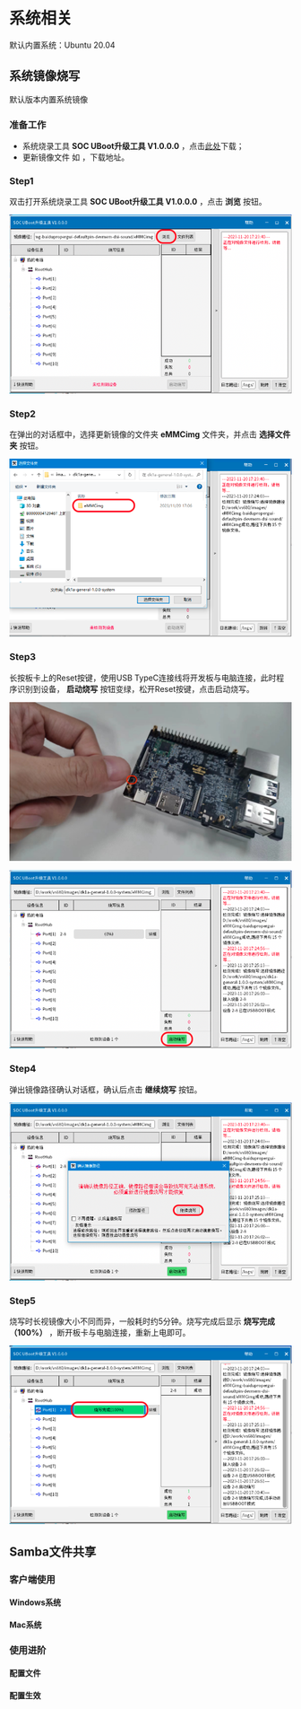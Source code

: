 # 系统相关

默认内置系统：Ubuntu 20.04

## 系统镜像烧写

默认版本内置系统镜像

### 准备工作

- 系统烧录工具 **SOC UBoot升级工具 V1.0.0.0** ，点击[此处](https://pp-os.bj.bcebos.com/vs680/tools/burn/SenarySocUpdateToolSetupV1.0.0.0.exe)下载；<br>
- 更新镜像文件 如 ，下载地址。

### Step1

双击打开系统烧录工具 **SOC UBoot升级工具 V1.0.0.0** ，点击 **浏览** 按钮。

![SOC UBoot升级工具 V1.0.0.0](./images/SOC_UBoot升级工具_V1.0.0.0.png)

### Step2

在弹出的对话框中，选择更新镜像的文件夹 **eMMCimg** 文件夹，并点击 **选择文件夹** 按钮。

![选择升级用镜像文件夹](./images/选择升级用镜像文件夹.png)

### Step3

长按板卡上的Reset按键，使用USB TypeC连接线将开发板与电脑连接，此时程序识别到设备， **启动烧写** 按钮变绿，松开Reset按键，点击启动烧写。

![按下Reset按键](./images/按下Reset按键.png)

![启动镜像烧写](./images/启动镜像烧写.png)

### Step4

弹出镜像路径确认对话框，确认后点击 **继续烧写** 按钮。

![确认镜像烧写路径](./images/确认镜像烧写路径.png)

### Step5

烧写时长视镜像大小不同而异，一般耗时约5分钟。烧写完成后显示 **烧写完成（100%）** ，断开板卡与电脑连接，重新上电即可。

![烧写完成](./images/烧写完成.png)

## Samba文件共享

### 客户端使用

#### Windows系统

#### Mac系统

### 使用进阶

#### 配置文件

#### 配置生效
